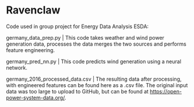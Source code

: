 # Ravenclaw
Code used in group project for Energy Data Analysis ESDA:

  germany_data_prep.py                  |    This code takes weather and wind power generation data, processes the data
                                             merges the two sources and performs feature engineering.
  
  germany_pred_nn.py                    |    This code predicts wind generation using a neural network.                                          
                                             
  germany_2016_processed_data.csv       |    The resulting data after processing, with engineered features can be found here as a .csv file. 
                                             The original input data was too large to upload to GitHub, 
                                             but can be found at https://open-power-system-data.org/.
                                             
  
  
  
